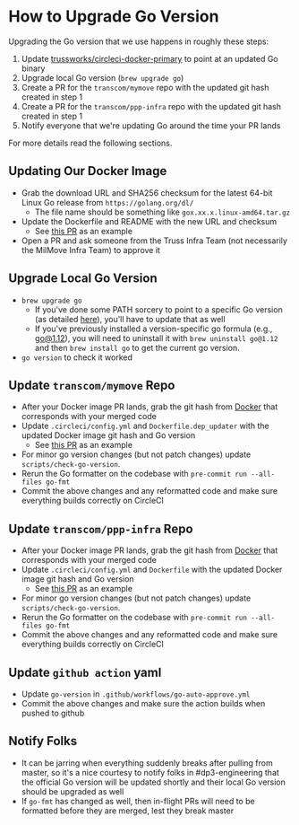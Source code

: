 # How to Upgrade Go Version

Upgrading the Go version that we use happens in roughly these steps:

1. Update [trussworks/circleci-docker-primary](https://github.com/trussworks/circleci-docker-primary) to point at an updated Go binary
2. Upgrade local Go version (`brew upgrade go`)
3. Create a PR for the `transcom/mymove` repo with the updated git hash created in step 1
4. Create a PR for the `transcom/ppp-infra` repo with the updated git hash created in step 1
5. Notify everyone that we're updating Go around the time your PR lands

For more details read the following sections.

## Updating Our Docker Image

- Grab the download URL and SHA256 checksum for the latest 64-bit Linux Go release from `https://golang.org/dl/`
  - The file name should be something like `gox.xx.x.linux-amd64.tar.gz`
- Update the Dockerfile and README with the new URL and checksum
  - See [this PR](https://github.com/trussworks/circleci-docker-primary/pull/10/files) as an example
- Open a PR and ask someone from the Truss Infra Team (not necessarily the MilMove Infra Team) to approve it

## Upgrade Local Go Version

- `brew upgrade go`
  - If you've done some PATH sorcery to point to a specific Go version (as detailed [here](../../README.md#setup-prerequisites)), you'll have to update that as well
  - If you've previously installed a version-specific go formula (e.g., go@1.12), you will need to uninstall it with
    `brew uninstall go@1.12` and then `brew install go` to get the current go version.
- `go version` to check it worked

## Update `transcom/mymove` Repo

- After your Docker image PR lands, grab the git hash from [Docker](https://hub.docker.com/r/trussworks/circleci-docker-primary/tags) that corresponds with your merged code
- Update `.circleci/config.yml` and `Dockerfile.dep_updater` with the updated Docker image git hash and Go version
  - See [this PR](https://github.com/transcom/mymove/pull/1383/files) as an example
- For minor go version changes (but not patch changes) update `scripts/check-go-version`.
- Rerun the Go formatter on the codebase with `pre-commit run --all-files go-fmt`
- Commit the above changes and any reformatted code and make sure everything builds correctly on CircleCI

## Update `transcom/ppp-infra` Repo

- After your Docker image PR lands, grab the git hash from [Docker](https://hub.docker.com/r/trussworks/circleci-docker-primary/tags) that corresponds with your merged code
- Update `.circleci/config.yml` and `Dockerfile` with the updated Docker image git hash and Go version
  - See [this PR](https://github.com/transcom/ppp-infra/pull/525/files) as an example
- For minor go version changes (but not patch changes) update `scripts/check-go-version`.
- Rerun the Go formatter on the codebase with `pre-commit run --all-files go-fmt`
- Commit the above changes and any reformatted code and make sure everything builds correctly on CircleCI

## Update `github action` yaml

- Update `go-version` in `.github/workflows/go-auto-approve.yml`
- Commit the above changes and make sure the action builds when pushed to github

## Notify Folks

- It can be jarring when everything suddenly breaks after pulling from master, so it's a nice courtesy to notify folks in #dp3-engineering that the official Go version will be updated shortly and their local Go version should be upgraded as well
- If `go-fmt` has changed as well, then in-flight PRs will need to be formatted before they are merged, lest they break master
